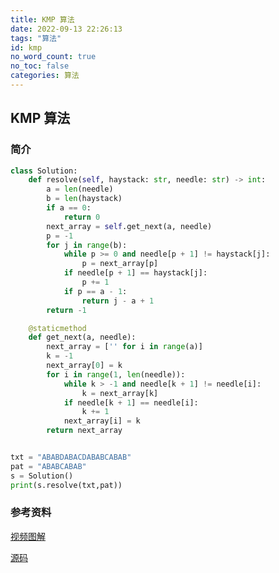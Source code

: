 ```yaml
---
title: KMP 算法
date: 2022-09-13 22:26:13
tags: "算法"
id: kmp
no_word_count: true
no_toc: false
categories: 算法
---
```


## KMP 算法

### 简介

```python
class Solution:
    def resolve(self, haystack: str, needle: str) -> int:
        a = len(needle)
        b = len(haystack)
        if a == 0:
            return 0
        next_array = self.get_next(a, needle)
        p = -1
        for j in range(b):
            while p >= 0 and needle[p + 1] != haystack[j]:
                p = next_array[p]
            if needle[p + 1] == haystack[j]:
                p += 1
            if p == a - 1:
                return j - a + 1
        return -1

    @staticmethod
    def get_next(a, needle):
        next_array = ['' for i in range(a)]
        k = -1
        next_array[0] = k
        for i in range(1, len(needle)):
            while k > -1 and needle[k + 1] != needle[i]:
                k = next_array[k]
            if needle[k + 1] == needle[i]:
                k += 1
            next_array[i] = k
        return next_array


txt = "ABABDABACDABABCABAB"
pat = "ABABCABAB"
s = Solution()
print(s.resolve(txt,pat))
```

### 参考资料

[视频图解](https://www.bilibili.com/video/BV1gr4y1B7dF)

[源码](https://www.geeksforgeeks.org/python-program-for-kmp-algorithm-for-pattern-searching-2/)
